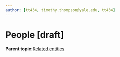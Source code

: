 ```yaml
---
author: [tt434, timothy.thompson@yale.edu, tt434]
---
```


# People \[draft\]

**Parent topic:**[Related entities](../tasks/related_entities.md)

